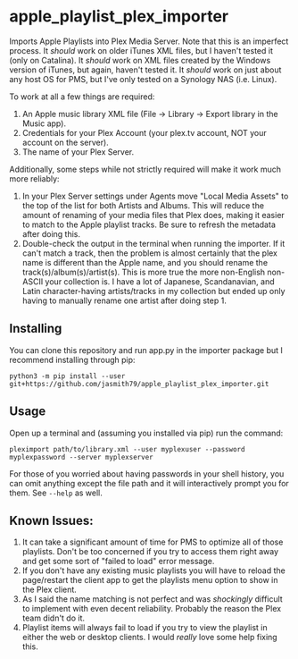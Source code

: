 # apple_playlist_plex_importer

Imports Apple Playlists into Plex Media Server. Note that this is an imperfect process. It *should* work on older iTunes XML files, but I haven't tested it (only on Catalina). It *should* work on XML files created by the Windows version of iTunes, but again, haven't tested it. It *should* work on just about any host OS for PMS, but I've only tested on a Synology NAS (i.e. Linux).

To work at all a few things are required:

1. An Apple music library XML file (File -> Library -> Export library in the Music app).
2. Credentials for your Plex Account (your plex.tv account, NOT your account on the server).
3. The name of your Plex Server.

Additionally, some steps while not strictly required will make it work much more reliably:

1. In your Plex Server settings under Agents move "Local Media Assets" to the top of the list for both Artists and Albums. This will reduce the amount of renaming of your media files that Plex does, making it easier to match to the Apple playlist tracks. Be sure to refresh the metadata after doing this.
2. Double-check the output in the terminal when running the importer. If it can't match a track, then the problem is almost certainly that the plex name is different than the Apple name, and you should rename the track(s)/album(s)/artist(s). This is more true the more non-English non-ASCII your collection is. I have a lot of Japanese, Scandanavian, and Latin character-having artists/tracks in my collection but ended up only having to manually rename one artist after doing step 1.

## Installing

You can clone this repository and run app.py in the importer package but I recommend installing through pip:

```
python3 -m pip install --user git+https://github.com/jasmith79/apple_playlist_plex_importer.git
```

## Usage

Open up a terminal and (assuming you installed via pip) run the command:

```
pleximport path/to/library.xml --user myplexuser --password myplexpassword --server myplexserver
```

For those of you worried about having passwords in your shell history, you can omit anything except the file path and it will interactively prompt you for them. See `--help` as well.

## Known Issues:

1. It can take a significant amount of time for PMS to optimize all of those playlists. Don't be too concerned if you try to access them right away and get some sort of "failed to load" error message.
2. If you don't have any existing music playlists you will have to reload the page/restart the client app to get the playlists menu option to show in the Plex client.
3. As I said the name matching is not perfect and was *shockingly* difficult to implement with even decent reliability. Probably the reason the Plex team didn't do it.
4. Playlist items will always fail to load if you try to view the playlist in either the web or desktop clients. I would *really* love some help fixing this.
